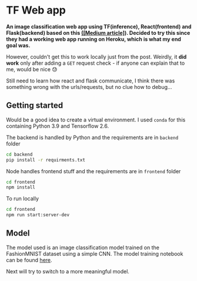 # TF Web app 

**An image classification web app using TF(inference), React(frontend) and Flask(backend) based on this [([Medium article]](https://medium.com/sopra-steria-norge/build-a-simple-image-classification-app-using-react-keras-and-flask-7b9075e3b6f5)). Decided to try this since they had a working web app running on Heroku, which is what my end goal was.**



However, couldn't get this to work locally just from the post. Weirdly, it **did work** only after adding a `GET` request check - if anyone can explain that to me, would be nice :sweat:



Still need to learn how react and flask communicate, I think there was something wrong with the urls/requests, but no clue how to debug...

## Getting started
Would be a good idea to create a virtual environment. I used `conda` for this containing Python 3.9 and Tensorflow 2.6.

The backend is handled by Python and the requirements are in `backend` folder
```bash
cd backend
pip install -r requirments.txt
```

Node handles frontend stuff and the requirements are in `frontend` folder
```bash
cd frontend
npm install
```
To run locally
```bash
cd frontend
npm run start:server-dev
```
## Model
The model used is an image classification model trained on the FashionMNIST dataset using a simple CNN. The model training notebook can be found [here](https://github.com/mtc-20/Machine_learning_projects/blob/MTC/Fashion_classification/Fashion_classification.ipynb).


Next will try to switch to a more meaningful model.
